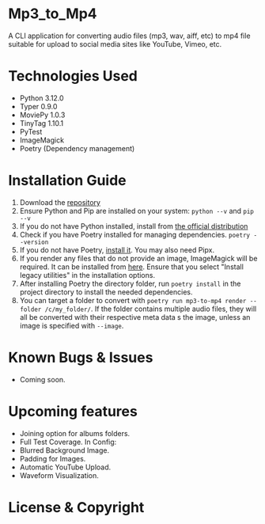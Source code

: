 # Mp3_to_Mp4

A CLI application for converting audio files (mp3, wav, aiff, etc) to mp4 file suitable for upload to social media sites like YouTube, Vimeo, etc.

# Technologies Used

- Python 3.12.0
- Typer 0.9.0
- MoviePy 1.0.3
- TinyTag 1.10.1
- PyTest
- ImageMagick
- Poetry (Dependency management)

# Installation Guide

1. Download the [repository](https://github.com/henry-oberholtzer/mp3-to-mp4.git)
2. Ensure Python and Pip are installed on your system: `python --v` and `pip --v`
3. If you do not have Python installed, install from [the official distribution](https://www.python.org/downloads/)
4. Check if you have Poetry installed for managing dependencies. `poetry --version`
5. If you do not have Poetry, [install it](https://python-poetry.org/docs/). You may also need Pipx.
6. If you render any files that do not provide an image, ImageMagick will be required. It can be installed from [here](https://imagemagick.org/script/download.php). Ensure that you select "Install legacy utilities" in the installation options.
6. After installing Poetry the directory folder, run `poetry install` in the project directory to install the needed dependencies.
7. You can target a folder to convert with `poetry run mp3-to-mp4 render --folder /c/my_folder/`. If the folder contains multiple audio files, they will all be converted with their respective meta data s the image, unless an image is specified with `--image`.

# Known Bugs & Issues

- Coming soon.

# Upcoming features

- Joining option for albums folders.
- Full Test Coverage.
In Config:
- Blurred Background Image.
- Padding for Images.
- Automatic YouTube Upload.
- Waveform Visualization.

# License & Copyright
